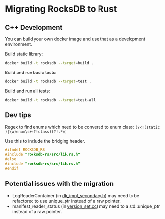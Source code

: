 # Migrating RocksDB to Rust

## C++ Development
You can build your own docker image and use that as a development environment.

Build static library:
```bash
docker build -t rocksdb --target=build .
```

Build and run basic tests:
```bash
docker build -t rocksdb --target=test .
```

Build and run all tests:
```bash
docker build -t rocksdb --target=test-all .
```

## Dev tips
Regex to find enums which need to be convered to enum class: `(?<!(static )|\w)enum\s+(?!class)(?!.*=)`

Use this to include the bridging header.
```c++
#ifndef ROCKSDB_RS
#include "rocksdb-rs/src/lib.rs.h"
#else
#include "rocksdb-rs/src/lib.rs.h"
#endif
```

## Potential issues with the migration
- LogReaderContainer (in [db_impl_secondary.h](rocksdb-cxx/db/db_impl/db_impl_secondary.h)) may need to be refactored to use unique_ptr<Status> instead of a raw pointer.
- manifest_reader_status (in [version_set.cc](rocksdb-cxx/db/version_set.cc)) may need to a std::unique_ptr instead of a raw pointer.
